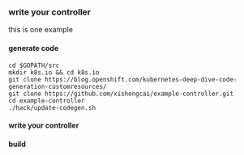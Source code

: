 ### write your controller
this is one example

#### generate code
```gitexclude
cd $GOPATH/src
mkdir k8s.io && cd k8s.io
git clone https://blog.openshift.com/kubernetes-deep-dive-code-generation-customresources/
git clone https://github.com/xishengcai/example-controller.git
cd example-controller
./hack/update-codegen.sh
```

#### write your controller


#### build